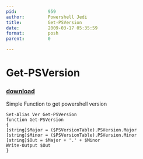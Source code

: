 ```yaml
---
pid:            959
author:         Powershell Jedi
title:          Get-PSVersion
date:           2009-03-17 05:35:59
format:         posh
parent:         0

---
```


# Get-PSVersion

### [download](//scripts/959.ps1)

Simple Function to get powershell version

```posh
Set-Alias Ver Get-PSVersion
function Get-PSVersion
{
[string]$Major = ($PSVersionTable).PSVersion.Major
[string]$Minor = ($PSVersionTable).PSVersion.Minor
[string]$Out = $Major + '.' + $Minor
Write-Output $Out
}
```
